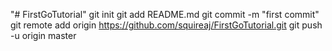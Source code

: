 "# FirstGoTutorial"  git init git add README.md git commit -m "first commit" git remote add origin https://github.com/squireaj/FirstGoTutorial.git git push -u origin master 
